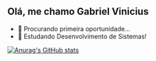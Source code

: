 ## Olá, me chamo Gabriel Vinicius

- 🔭 Procurando primeira oportunidade...
- 🌱 Estudando Desenvolvimento de Sistemas!

[![Anurag's GitHub stats](https://github-readme-stats.vercel.app/api?GabrielGVCB=anuraghazra)](https://github.com/anuraghazra/github-readme-stats)
